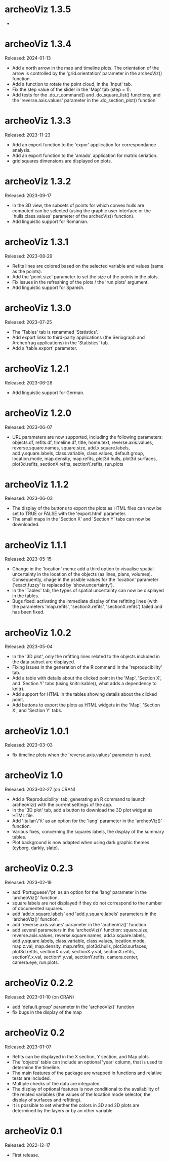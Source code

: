# archeoViz 1.3.5

*

# archeoViz 1.3.4
Released: 2024-01-13

* Add a north arrow in the map and timeline plots. The orientation of the arrow is controlled by the 'grid.orientation' parameter in the archeoViz() function.
* Add a function to rotate the point cloud, in the 'Input' tab.
* Fix the step value of the slider in the 'Map' tab (step = 1).
* Add tests for the .do_r_command() and .do_square_list() functions, and the 'reverse.axis.values' parameter in the .do_section_plot() function

# archeoViz 1.3.3
Released: 2023-11-23

* Add an export function to the 'expor' application for correspondance analysis.
* Add an export function to the 'amado' application for matrix seriation.
* grid squares dimensions are displayed on plots.

# archeoViz 1.3.2
Released: 2023-09-17

* In the 3D view, the subsets of points for which convex hulls are computed can be selected (using the graphic user interface or the 'hulls.class.values' parameter of the archeoViz() function).
* Add linguistic support for Romanian.

# archeoViz 1.3.1
Released: 2023-08-29

* Refits lines are colored based on the selected variable and values (same as the points).
* Add the 'point.size' parameter to set the size of the points in the plots.
* Fix issues in the refreshing of the plots / the 'run.plots' argument.
* Add linguistic support for Spanish.

# archeoViz 1.3.0
Released: 2023-07-25

* The 'Tables' tab is renammed 'Statistics'.
* Add export links to third-party applications (the Seriograph and Archeofrag applications) in the 'Statistics' tab.
* Add a 'table.export' parameter.

# archeoViz 1.2.1
Released: 2023-06-28

* Add linguistic support for German.

# archeoViz 1.2.0
Released: 2023-06-07

* URL parameters are now supported, including the following parameters: objects.df, refits.df, timeline.df, title, home.text, reverse.axis.values, reverse.square.names, square.size, add.x.square.labels, add.y.square.labels, class.variable, class.values, default.group, location.mode, map.density, map.refits, plot3d.hulls, plot3d.surfaces, plot3d.refits, sectionX.refits, sectionY.refits, run.plots

# archeoViz 1.1.2
Released: 2023-06-03

* The display of the buttons to export the plots as HTML files can now be set to TRUE or FALSE with the 'export.html' parameter.
* The small maps in the 'Section X' and 'Section Y' tabs can now be downloaded.

# archeoViz 1.1.1
Released: 2023-05-15

* Change in the 'location' menu: add a third option to visualise spatial uncertainty in the location of the objects (as lines, plans, volumes). Consequently, chage in the pssible values for the 'location' parameter ('exact.fuzzy' is replaced by 'show.uncertainty').
* In the 'Tables' tab, the types of spatial uncertainty can now be displayed in the tables.
* Bugs fixed: activating the immediate display of the refitting lines (with the parameters 'map.refits', 'sectionX.refits', 'sectionX.refits') failed and has been fixed.

# archeoViz 1.0.2
Released: 2023-05-04

* In the '3D plot', only the refitting lines related to the objects included in the data subset are displayed.
* Fixing issues in the generation of the R command in the 'reproducibility' tab.
* Add a table with details about the clicked point in the 'Map', 'Section X', and 'Section Y' tabs (using knitr::kable(), what adds a dependency to knitr).
* Add support for HTML in the tables showing details about the clicked point.
* Add buttons to export the plots as HTML widgets in the 'Map', 'Section X', and 'Section Y' tabs.

# archeoViz 1.0.1
Released: 2023-03-03

* fix timeline plots when the 'reverse.axis.values' parameter is used.

# archeoViz 1.0
Released: 2023-02-27 (on CRAN)

* Add a 'Reproducibility' tab, generating an R command to launch archeoViz() with the current settings of the app.
* In the '3D plot' tab, add a button to download the 3D plot widget as HTML file.
* Add 'Italian'/'it' as an option for the 'lang' parameter in the 'archeoViz()' function.
* Various fixes, concerning the squares labels, the display of the summary tables.
* Plot background is now adapted when using dark graphic themes (cyborg, darkly, slate).

# archeoViz 0.2.3
Released: 2023-02-19

* add 'Portuguese'/'pt' as an option for the 'lang' parameter in the 'archeoViz()' function.
* square labels are not displayed if they do not correspond to the number of documented squares.
* add 'add.x.square.labels' and 'add.y.square.labels' parameters in the 'archeoViz()' function.
* add 'reverse.axis.values' parameter in the 'archeoViz()' function.
* add several parameters in the 'archeoViz()' function: square.size, reverse.axis.values, reverse.square.names, add.x.square.labels, add.y.square.labels, class.variable, class.values, location.mode, map.z.val, map.density, map.refits, plot3d.hulls, plot3d.surfaces, plot3d.refits, sectionX.x.val, sectionX.y.val, sectionX.refits, sectionY.x.val, sectionY.y.val, sectionY.refits, camera.center, camera.eye, run.plots.

# archeoViz 0.2.2
Released: 2023-01-10 (on CRAN)

* add 'default.group' parameter in the 'archeoViz()' function
* fix bugs in the display of the map

# archeoViz 0.2
Released: 2023-01-07

* Refits can be displayed in the X section, Y section, and Map plots.
* The 'objects' table can include an optional 'year' column, that is used to determine the timeline.
* The main features of the package are wrapped in functions and relative tests are included.
* Multiple checks of the data  are integrated.
* The display of optional features is now conditional to the availability of the related variables (the values of the location mode selector, the display of surfaces and refitting).
* It is possible to set whether the colors in 3D and 2D plots are determined by the layers or by an other variable.

# archeoViz 0.1
Released: 2022-12-17

* First release.
